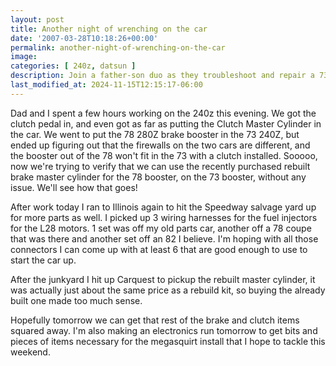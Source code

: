 ```yaml
---
layout: post
title: Another night of wrenching on the car
date: '2007-03-28T10:18:26+00:00'
permalink: another-night-of-wrenching-on-the-car
image: 
categories: [ 240z, datsun ]
description: Join a father-son duo as they troubleshoot and repair a 73 240Z with a mix of 78 280Z parts. Discover their journey of car restoration and innovation.
last_modified_at: 2024-11-15T12:15:17-06:00
---
```


Dad and I spent a few hours working on the 240z this evening. We got the clutch pedal in, and even got as far as putting the Clutch Master Cylinder in the car. We went to put the 78 280Z brake booster in the 73 240Z, but ended up figuring out that the firewalls on the two cars are different, and the booster out of the 78 won't fit in the 73 with a clutch installed. Sooooo, now we're trying to verify that we can use the recently purchased rebuilt brake master cylinder for the 78 booster, on the 73 booster, without any issue. We'll see how that goes! 

After work today I ran to Illinois again to hit the Speedway salvage yard up for more parts as well. I picked up 3 wiring harnesses for the fuel injectors for the L28 motors. 1 set was off my old parts car, another off a 78 coupe that was there and another set off an 82 I believe. I'm hoping with all those connectors I can come up with at least 6 that are good enough to use to start the car up.

After the junkyard I hit up Carquest to pickup the rebuilt master cylinder, it was actually just about the same price as a rebuild kit, so buying the already built one made too much sense.

Hopefully tomorrow we can get that rest of the brake and clutch items squared away. I'm also making an electronics run tomorrow to get bits and pieces of items necessary for the megasquirt install that I hope to tackle this weekend. 



